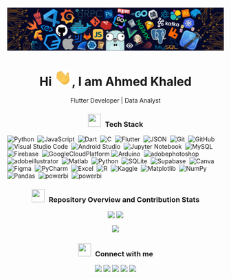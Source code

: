 <p align="center"><img src="https://raw.githubusercontent.com/KevinPatel04/KevinPatel04/master/header.png"></p>

<h1 align="center">Hi <img src="https://raw.githubusercontent.com/KevinPatel04/KevinPatel04/master/Hi.gif" width="40px">, I am Ahmed Khaled </h1>

<p align="center" width="60px"> Flutter Developer | Data Analyst </p>


<h3 align="center" > <img src="https://media.giphy.com/media/iY8CRBdQXODJSCERIr/giphy.gif" width="30" height="30" style="margin-right: 10px;">Tech Stack  </h3>

![Python](https://img.shields.io/badge/-Python-FFFFFF?style=flat&logo=python)&nbsp;
![JavaScript](https://img.shields.io/badge/-JavaScript-1b0072?style=flat&logo=javascript)&nbsp;
![Dart](https://img.shields.io/badge/-Dart-044d00?style=flat&logo=dart&logoColor=1075C2)&nbsp;
![C](https://img.shields.io/badge/-C-b70000?style=flat&logo=C&logoColor=A8B9CC)&nbsp;
![Flutter](https://img.shields.io/badge/-Flutter-4fc3f7?style=flat&logo=flutter&logoColor=02569B)&nbsp;
![JSON](https://img.shields.io/badge/-JSON-FFFFFF?style=flat&logo=json&logoColor=000000)&nbsp;
![Git](https://img.shields.io/badge/-Git-05122A?style=flat&logo=git)&nbsp;
![GitHub](https://img.shields.io/badge/-GitHub-323232?style=flat&logo=github)&nbsp;
![Visual Studio Code](https://img.shields.io/badge/-Visual%20Studio%20Code-05122A?style=flat&logo=visual-studio-code&logoColor=007ACC)&nbsp;
![Android Studio](https://img.shields.io/badge/-Android%20Studio-05122A?style=flat&logo=android-studio&logoColor=3DDC84)&nbsp;
![Jupyter Notebook](https://img.shields.io/badge/-Jupyter%20Notebook-FFFFFF?style=flat&logo=jupyter&logoColor=F37626)&nbsp;
![MySQL](https://img.shields.io/badge/-MySQL-dbbdff?style=flat&logo=mysql&logoColor=323232)&nbsp;
![Firebase](https://img.shields.io/badge/-Firebase-051e34?style=flat&logo=firebase&logoColor=FFCA28)&nbsp;
![GoogleCloudPlatform](https://img.shields.io/badge/-GoogleCloudPlatform-05122A?style=flat&logo=GoogleCloud&logoColor=FFCA28)
![Arduino](https://img.shields.io/badge/-Arduino-00b070?style=flat&logo=arduino&logoColor=FFFFFF)&nbsp;
![adobephotoshop](https://img.shields.io/badge/-AdobePhotoshop-000683?style=flat&logo=adobephotoshop&logoColor=FFFFFF)&nbsp;
![adobeillustrator](https://img.shields.io/badge/-AdobeIllustrator-ec9b00?style=flat&logo=adobeillustrator&logoColor=323232)&nbsp;
![Matlab](https://img.shields.io/badge/-Matlab-05122A?style=flat&logo=Metabase&logoColor=FFCA28)&nbsp;
![Python](https://img.shields.io/badge/-TkinterGUI-05122A?style=flat&logo=python&logoColor=FFCA28)&nbsp;
![SQLite](https://img.shields.io/badge/-SQLite-05122A?style=flat&logo=SQLite&logoColor=FFCA28)&nbsp;
![Supabase](https://img.shields.io/badge/-Supabase-007d18?style=flat&logo=Supabase&logoColor=FFFFFF)&nbsp;
![Canva](https://img.shields.io/badge/-Canva-87008c?style=flat&logo=Canva&logoColor=323232)&nbsp;
![Figma](https://img.shields.io/badge/-Figma-de4900?style=flat&logo=Figma&logoColor=FFCA28)&nbsp;
![PyCharm](https://img.shields.io/badge/-PyCharm-4c4c4c?style=flat&logo=PyCharm&logoColor=FFCA28)&nbsp;
![Excel](https://img.shields.io/badge/-Excel-05d000?style=flat&logo=Excel&logoColor=FFCA28)&nbsp;
![R](https://img.shields.io/badge/-R-575757?style=flat&logo=R&logoColor=0068de)&nbsp;
![Kaggle](https://img.shields.io/badge/-Kaggle-287eff?style=flat&logo=Kaggle&logoColor=323232)&nbsp;
![Matplotlib](https://img.shields.io/badge/-Matplotlib-4d94b5?style=flat&logo=Matplotlib&logoColor=FFCA28)&nbsp;
![NumPy](https://img.shields.io/badge/-NumPy-05122A?style=flat&logo=NumPy&logoColor=FFCA28)&nbsp;
![Pandas](https://img.shields.io/badge/-Pandas-05122A?style=flat&logo=Pandas&logoColor=FFCA28)&nbsp;
![powerbi](https://img.shields.io/badge/-powerbi-FFCA28?style=flat&logo=powerbi&logoColor=05122A)&nbsp;
![powerbi](https://img.shields.io/badge/-IBMCognos-4c4c4c?style=flat&logo=ibm&logoColor=007ACC)&nbsp;



<h3 align="center" > <img src="https://media.giphy.com/media/cj87CxfRtrUifF3Ryk/giphy.gif" width="30" height="30" style="margin-right: 10px;">Repository Overview and Contribution Stats </h3>

<p align="center"><img src="https://github-readme-stats-sigma-five.vercel.app/api/top-langs/?username=Ahmed-Khaled-ibrahem&layout=compact&hide=TSQL&theme=codeSTACKr">
<img src="https://github-readme-stats-sigma-five.vercel.app/api?username=Ahmed-Khaled-ibrahem&count_private=true&show_icons=true&&theme=codeSTACKr&include_all_commits=true" width="400"></p>

<p align="center" ><img src="https://github-readme-streak-stats.herokuapp.com?user=Ahmed-Khaled-ibrahem&theme=codeSTACKr"></p>

<!---             
<img alt="Activity Graph" src="https://github-readme-activity-graph.cyclic.app/graph/?username=Ahmed-Khaled-ibrahem&bg_color=0d1117&color=F8D866&line=fe652f&point=FFFFFF" />
-->

<h3 align="center" > <img src="https://raw.githubusercontent.com/ShahriarShafin/ShahriarShafin/main/Assets/handshake.gif" width="30" height="30" style="margin-right: 10px;">Connect with me  </h3>


<p align="center">
<a href="https://sites.google.com/view/ahmed-khaled-ibrahem"><img src="https://img.shields.io/badge/-Data Portfolio-E4405F?style=for-the-badge&logo=powerBi&logoColor=white"/></a>
<a href="https://www.linkedin.com/in/ahmed-khaled-ibrahem"><img src="https://img.shields.io/badge/-LinkedIn-0077B5?style=for-the-badge&logo=Linkedin&logoColor=white"/></a>
<a href="mailto:ahmedkhaledibrahem@gmail.com"><img src="https://img.shields.io/badge/-Gmail-D14836?style=for-the-badge&logo=Gmail&logoColor=white"/></a>
<a href="https://t.me/ahmedkhaledibrahem"><img src="https://img.shields.io/badge/-Telegram-0088cc?style=for-the-badge&logo=telegram&logoColor=white"/></a>
<a href="https://www.facebook.com/eng.a7medk/"><img src="https://img.shields.io/badge/-Facebook-3b5998?style=for-the-badge&logo=facebook&logoColor=white"/></a>
</p>

